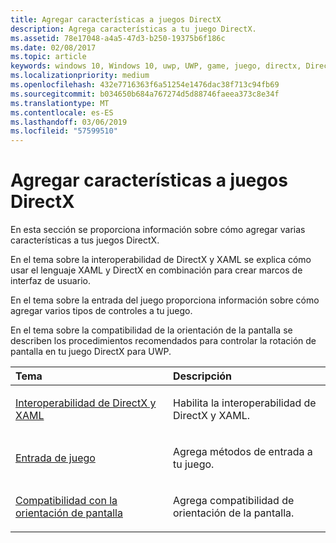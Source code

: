 ```yaml
---
title: Agregar características a juegos DirectX
description: Agrega características a tu juego DirectX.
ms.assetid: 78e17048-a4a5-47d3-b250-19375b6f186c
ms.date: 02/08/2017
ms.topic: article
keywords: windows 10, Windows 10, uwp, UWP, game, juego, directx, DirectX, xaml, XAML, screen rotation, rotación de pantalla, input, entrada
ms.localizationpriority: medium
ms.openlocfilehash: 432e7716363f6a51254e1476dac38f713c94fb69
ms.sourcegitcommit: b034650b684a767274d5d88746faeea373c8e34f
ms.translationtype: MT
ms.contentlocale: es-ES
ms.lasthandoff: 03/06/2019
ms.locfileid: "57599510"
---
```

# <a name="add-features-to-directx-games"></a>Agregar características a juegos DirectX

En esta sección se proporciona información sobre cómo agregar varias características a tus juegos DirectX.

En el tema sobre la interoperabilidad de DirectX y XAML se explica cómo usar el lenguaje XAML y DirectX en combinación para crear marcos de interfaz de usuario.

En el tema sobre la entrada del juego proporciona información sobre cómo agregar varios tipos de controles a tu juego.

En el tema sobre la compatibilidad de la orientación de la pantalla se describen los procedimientos recomendados para controlar la rotación de pantalla en tu juego DirectX para UWP.

<table>
<colgroup>
<col width="50%" />
<col width="50%" />
</colgroup>
<thead>
<tr class="header">
<th align="left">Tema</th>
<th align="left">Descripción</th>
</tr>
</thead>
<tbody>
<tr class="odd">
<td align="left"><p><a href="directx-and-xaml-interop.md">Interoperabilidad de DirectX y XAML</a></p></td>
<td align="left"><p>Habilita la interoperabilidad de DirectX y XAML.</p></td>
</tr>
<tr class="even">
<td align="left"><p><a href="directx-game-input.md">Entrada de juego</a></p></td>
<td align="left"><p>Agrega métodos de entrada a tu juego.</p></td>
</tr>
<tr class="odd">
<td align="left"><p><a href="supporting-screen-rotation-directx-and-cpp.md">Compatibilidad con la orientación de pantalla</a></p></td>
<td align="left"><p>Agrega compatibilidad de orientación de la pantalla.</p></td>
</tr>
</tbody>
</table>